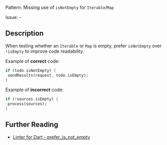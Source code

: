 Pattern: Missing use of `isNotEmpty` for `Iterable`/`Map`

Issue: -

## Description

When testing whether an `Iterable` or `Map` is empty, prefer `isNotEmpty` over `!isEmpty` to improve code readability.

Example of **correct** code:
```dart
if (todo.isNotEmpty) {
 sendResults(request, todo.isEmpty);
}
```

Example of **incorrect** code:
```dart
if (!sources.isEmpty) {
 process(sources);
}
```

## Further Reading

* [Linter for Dart - prefer_is_not_empty](https://dart-lang.github.io/linter/lints/prefer_is_not_empty.html)